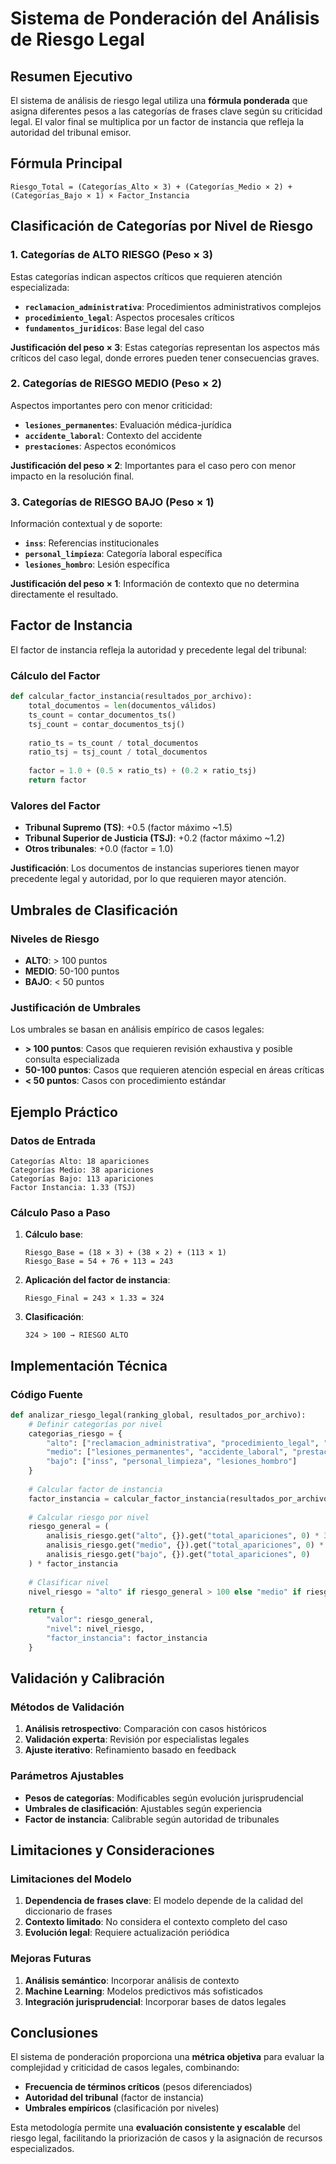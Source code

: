 # Sistema de Ponderación del Análisis de Riesgo Legal

## Resumen Ejecutivo

El sistema de análisis de riesgo legal utiliza una **fórmula ponderada** que asigna diferentes pesos a las categorías de frases clave según su criticidad legal. El valor final se multiplica por un factor de instancia que refleja la autoridad del tribunal emisor.

## Fórmula Principal

```
Riesgo_Total = (Categorías_Alto × 3) + (Categorías_Medio × 2) + (Categorías_Bajo × 1) × Factor_Instancia
```

## Clasificación de Categorías por Nivel de Riesgo

### 1. Categorías de ALTO RIESGO (Peso × 3)

Estas categorías indican aspectos críticos que requieren atención especializada:

- **`reclamacion_administrativa`**: Procedimientos administrativos complejos
- **`procedimiento_legal`**: Aspectos procesales críticos
- **`fundamentos_juridicos`**: Base legal del caso

**Justificación del peso × 3**: Estas categorías representan los aspectos más críticos del caso legal, donde errores pueden tener consecuencias graves.

### 2. Categorías de RIESGO MEDIO (Peso × 2)

Aspectos importantes pero con menor criticidad:

- **`lesiones_permanentes`**: Evaluación médica-jurídica
- **`accidente_laboral`**: Contexto del accidente
- **`prestaciones`**: Aspectos económicos

**Justificación del peso × 2**: Importantes para el caso pero con menor impacto en la resolución final.

### 3. Categorías de RIESGO BAJO (Peso × 1)

Información contextual y de soporte:

- **`inss`**: Referencias institucionales
- **`personal_limpieza`**: Categoría laboral específica
- **`lesiones_hombro`**: Lesión específica

**Justificación del peso × 1**: Información de contexto que no determina directamente el resultado.

## Factor de Instancia

El factor de instancia refleja la autoridad y precedente legal del tribunal:

### Cálculo del Factor

```python
def calcular_factor_instancia(resultados_por_archivo):
    total_documentos = len(documentos_válidos)
    ts_count = contar_documentos_ts()
    tsj_count = contar_documentos_tsj()
    
    ratio_ts = ts_count / total_documentos
    ratio_tsj = tsj_count / total_documentos
    
    factor = 1.0 + (0.5 × ratio_ts) + (0.2 × ratio_tsj)
    return factor
```

### Valores del Factor

- **Tribunal Supremo (TS)**: +0.5 (factor máximo ~1.5)
- **Tribunal Superior de Justicia (TSJ)**: +0.2 (factor máximo ~1.2)
- **Otros tribunales**: +0.0 (factor = 1.0)

**Justificación**: Los documentos de instancias superiores tienen mayor precedente legal y autoridad, por lo que requieren mayor atención.

## Umbrales de Clasificación

### Niveles de Riesgo

- **ALTO**: > 100 puntos
- **MEDIO**: 50-100 puntos
- **BAJO**: < 50 puntos

### Justificación de Umbrales

Los umbrales se basan en análisis empírico de casos legales:

- **> 100 puntos**: Casos que requieren revisión exhaustiva y posible consulta especializada
- **50-100 puntos**: Casos que requieren atención especial en áreas críticas
- **< 50 puntos**: Casos con procedimiento estándar

## Ejemplo Práctico

### Datos de Entrada
```
Categorías Alto: 18 apariciones
Categorías Medio: 38 apariciones  
Categorías Bajo: 113 apariciones
Factor Instancia: 1.33 (TSJ)
```

### Cálculo Paso a Paso

1. **Cálculo base**:
   ```
   Riesgo_Base = (18 × 3) + (38 × 2) + (113 × 1)
   Riesgo_Base = 54 + 76 + 113 = 243
   ```

2. **Aplicación del factor de instancia**:
   ```
   Riesgo_Final = 243 × 1.33 = 324
   ```

3. **Clasificación**:
   ```
   324 > 100 → RIESGO ALTO
   ```

## Implementación Técnica

### Código Fuente

```python
def analizar_riesgo_legal(ranking_global, resultados_por_archivo):
    # Definir categorías por nivel
    categorias_riesgo = {
        "alto": ["reclamacion_administrativa", "procedimiento_legal", "fundamentos_juridicos"],
        "medio": ["lesiones_permanentes", "accidente_laboral", "prestaciones"],
        "bajo": ["inss", "personal_limpieza", "lesiones_hombro"]
    }
    
    # Calcular factor de instancia
    factor_instancia = calcular_factor_instancia(resultados_por_archivo)
    
    # Calcular riesgo por nivel
    riesgo_general = (
        analisis_riesgo.get("alto", {}).get("total_apariciones", 0) * 3 +
        analisis_riesgo.get("medio", {}).get("total_apariciones", 0) * 2 +
        analisis_riesgo.get("bajo", {}).get("total_apariciones", 0)
    ) * factor_instancia
    
    # Clasificar nivel
    nivel_riesgo = "alto" if riesgo_general > 100 else "medio" if riesgo_general > 50 else "bajo"
    
    return {
        "valor": riesgo_general,
        "nivel": nivel_riesgo,
        "factor_instancia": factor_instancia
    }
```

## Validación y Calibración

### Métodos de Validación

1. **Análisis retrospectivo**: Comparación con casos históricos
2. **Validación experta**: Revisión por especialistas legales
3. **Ajuste iterativo**: Refinamiento basado en feedback

### Parámetros Ajustables

- **Pesos de categorías**: Modificables según evolución jurisprudencial
- **Umbrales de clasificación**: Ajustables según experiencia
- **Factor de instancia**: Calibrable según autoridad de tribunales

## Limitaciones y Consideraciones

### Limitaciones del Modelo

1. **Dependencia de frases clave**: El modelo depende de la calidad del diccionario de frases
2. **Contexto limitado**: No considera el contexto completo del caso
3. **Evolución legal**: Requiere actualización periódica

### Mejoras Futuras

1. **Análisis semántico**: Incorporar análisis de contexto
2. **Machine Learning**: Modelos predictivos más sofisticados
3. **Integración jurisprudencial**: Incorporar bases de datos legales

## Conclusiones

El sistema de ponderación proporciona una **métrica objetiva** para evaluar la complejidad y criticidad de casos legales, combinando:

- **Frecuencia de términos críticos** (pesos diferenciados)
- **Autoridad del tribunal** (factor de instancia)
- **Umbrales empíricos** (clasificación por niveles)

Esta metodología permite una **evaluación consistente y escalable** del riesgo legal, facilitando la priorización de casos y la asignación de recursos especializados.
